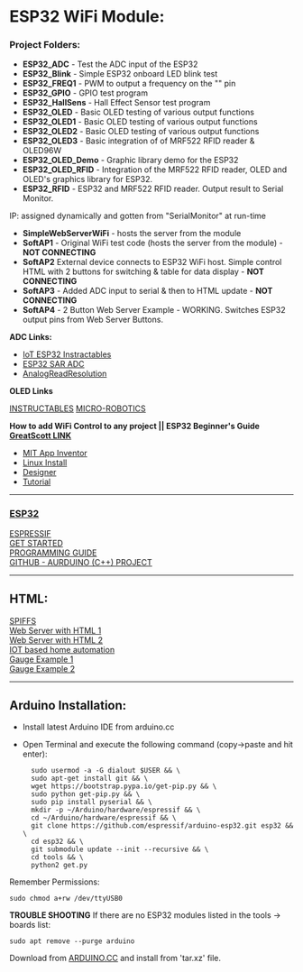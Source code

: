 # ESP32 WiFi Module:

### Project Folders:

* **ESP32_ADC** - Test the ADC input of the ESP32
* **ESP32_Blink** - Simple ESP32 onboard LED blink test
* **ESP32_FREQ1** - PWM to output a frequency on the "" pin
* **ESP32_GPIO** - GPIO test program
* **ESP32_HallSens** - Hall Effect Sensor test program
* **ESP32_OLED** - Basic OLED testing of various output functions
* **ESP32_OLED1** - Basic OLED testing of various output functions
* **ESP32_OLED2** - Basic OLED testing of various output functions
* **ESP32_OLED3** - Basic integration of of MRF522 RFID reader & OLED96W
* **ESP32_OLED_Demo** - Graphic library demo for the ESP32
* **ESP32_OLED_RFID** - Integration of the MRF522 RFID reader, OLED and OLED's graphics library for ESP32.
* **ESP32_RFID** - ESP32 and MRF522 RFID reader. Output result to Serial Monitor.

IP: assigned dynamically and gotten from "SerialMonitor" at run-time

* **SimpleWebServerWiFi** - hosts the server from the module
* **SoftAP1** - Original WiFi test code (hosts the server from the module) - **NOT CONNECTING**
* **SoftAP2** External device connects to ESP32 WiFi host. Simple control HTML with 2 buttons for switching & table for data display - **NOT CONNECTING**
* **SoftAP3** - Added ADC input to serial & then to HTML update - **NOT CONNECTING**
* **SoftAP4** - 2 Button Web Server Example - WORKING. Switches ESP32 output pins from Web Server Buttons.


**ADC Links:**

* [IoT ESP32 Instractables](http://www.instructables.com/id/IOT-Made-Simple-Playing-With-the-ESP32-on-Arduino-/)
* [ESP32 SAR ADC](https://esp-idf.readthedocs.io/en/v2.0/api/peripherals/adc.html)
* [AnalogReadResolution](https://www.arduino.cc/en/Reference.AnalogReadResolution)

**OLED Links**

[INSTRUCTABLES](https://www.instructables.com/id/The-First-Usage-of-096-I2C-OLED-Display-With-Ardui/)
[MICRO-ROBOTICS](https://www.robotics.org.za/OLED096W)

**How to add WiFi Control to any project || ESP32 Beginner's Guide**  
[**GreatScott LINK**](https://www.youtube.com/watch?v=ZAqNKaX3LQ0)

* [MIT App Inventor](http://appinventor.mit.edu/explore/front.html)  
* [Linux Install](http://appinventor.mit.edu/explore/ai2/linux.html)  
* [Designer](http://appinventor.mit.edu/explore/designer-blocks.html)  
* [Tutorial](http://appinventor.mit.edu/explore/ai2/hellopurr.html)

------------------------------
### [ESP32](http://esp32.net/)

[ESPRESSIF](https://www.espressif.com/en/esp-wroom-32/resources)  
[GET STARTED](https://esp-idf.readthedocs.io/en/latest/get-started/index.html#start-a-project)  
[PROGRAMMING GUIDE](https://esp-idf.readthedocs.io/en/latest/index.html)  
[GITHUB - AURDUINO (C++) PROJECT](https://github.com/espressif/arduino-esp32)

-------
## HTML:

[SPIFFS](http://esp8266.github.io/Arduino/versions/2.0.0/doc/filesystem.html#file-system-object-spiffs)  
[Web Server with HTML 1](https://circuits4you.com/2016/12/16/esp8266-web-server-html/)  
[Web Server with HTML 2](https://circuits4you.com/2018/02/03/esp8266-nodemcu-adc-analog-value-on-dial-gauge/)  
[IOT based home automation](https://circuits4you.com/2016/05/19/iot-based-home-automation-project/)  
[Gauge Example 1](https://github.com/sathomas/material-gauge)  
[Gauge Example 2](https://gist.github.com/sathomas/a8f1cc13c8b4fcb63c6f)

------------------------
## Arduino Installation:  
* Install latest Arduino IDE from arduino.cc

* Open Terminal and execute the following command (copy->paste and hit enter):

        sudo usermod -a -G dialout $USER && \
        sudo apt-get install git && \
        wget https://bootstrap.pypa.io/get-pip.py && \
        sudo python get-pip.py && \
        sudo pip install pyserial && \
        mkdir -p ~/Arduino/hardware/espressif && \
        cd ~/Arduino/hardware/espressif && \
        git clone https://github.com/espressif/arduino-esp32.git esp32 && \
        cd esp32 && \
        git submodule update --init --recursive && \
        cd tools && \
        python2 get.py

Remember Permissions:  

    sudo chmod a+rw /dev/ttyUSB0
    
**TROUBLE SHOOTING**
If there are no ESP32 modules listed in the tools -> boards list:  

	sudo apt remove --purge arduino  
	
Download from [ARDUINO.CC](https://www.arduino.cc/en/Main/Software) and install from 'tar.xz' file.
